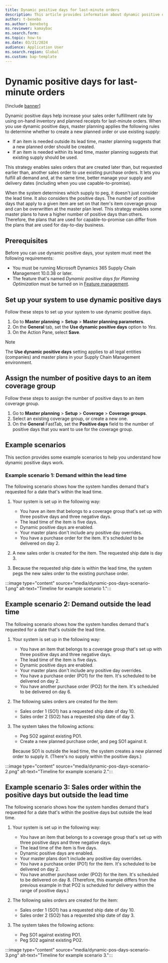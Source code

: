 ```yaml
---
title: Dynamic positive days for last-minute orders
description: This article provides information about dynamic positive days and explains how to set up and use them.
author: t-benebo
ms.author: benebotg
ms.reviewer: kamaybac
ms.search.form:
ms.topic: how-to
ms.date: 03/21/2024
audience: Application User
ms.search.region: Global
ms.custom: bap-template
---
```


# Dynamic positive days for last-minute orders

[!include [banner](../includes/banner.md)]

Dynamic positive days help increase your sales order fulfillment rate by using on-hand inventory and planned receipts for last-minute orders. When you use dynamic positive days, master planning applies the following rules to determine whether to create a new planned order or use existing supply:

- If an item is needed outside its lead time, master planning suggests that a new planned order should be created.
- If an item is needed within its lead time, master planning suggests that existing supply should be used.

This strategy enables sales orders that are created later than, but requested earlier than, another sales order to use existing purchase orders. It lets you fulfill all demand and, at the same time, better manage your supply and delivery dates (including when you use capable-to-promise).

When the system determines which supply to peg, it doesn't just consider the lead time. It also considers the positive days. The number of positive days that apply to a given item are set on that item's item coverage group and can be overwritten at the master plan level. This strategy enables some master plans to have a higher number of positive days than others. Therefore, the plans that are used for capable-to-promise can differ from the plans that are used for day-to-day business.

## Prerequisites

Before you can use dynamic positive days, your system must meet the following requirements:

- You must be running Microsoft Dynamics 365 Supply Chain Management 10.0.38 or later.
- The feature that's named *Dynamic positive days for Planning Optimization* must be turned on in [Feature management](../../fin-ops-core/fin-ops/get-started/feature-management/feature-management-overview.md).

## Set up your system to use dynamic positive days

Follow these steps to set up your system to use dynamic positive days.

1. Go to **Master planning** \> **Setup** \> **Master planning parameters**.
1. On the **General** tab, set the **Use dynamic positive days** option to *Yes*.
1. On the Action Pane, select **Save**.

> [!NOTE]
> The **Use dynamic positive days** setting applies to all legal entities (companies) and master plans in your Supply Chain Management environment.

## Assign the number of positive days to an item coverage group

Follow these steps to assign the number of positive days to an item coverage group.

1. Go to **Master planning** \> **Setup** \> **Coverage** \> **Coverage groups**.
1. Select an existing coverage group, or create a new one.
1. On the **General** FastTab, set the **Positive days** field to the number of positive days that you want to use for the coverage group.

## Example scenarios

This section provides some example scenarios to help you understand how dynamic positive days work.

### Example scenario 1: Demand within the lead time

The following scenario shows how the system handles demand that's requested for a date that's within the lead time.

1. Your system is set up in the following way:

    - You have an item that belongs to a coverage group that's set up with three positive days and three negative days.
    - The lead time of the item is five days.
    - Dynamic positive days are enabled.
    - Your master plans don't include any positive day overrides.
    - You have a purchase order for the item. It's scheduled to be delivered on day 2.

1. A new sales order is created for the item. The requested ship date is day 3.
1. Because the requested ship date is within the lead time, the system pegs the new sales order to the existing purchase order.

:::image type="content" source="media/dynamic-pos-days-scenario-1.png" alt-text="Timeline for example scenario 1.":::

## Example scenario 2: Demand outside the lead time

The following scenario shows how the system handles demand that's requested for a date that's outside the lead time.

1. Your system is set up in the following way:

    - You have an item that belongs to a coverage group that's set up with three positive days and three negative days.
    - The lead time of the item is five days.
    - Dynamic positive days are enabled.
    - Your master plans don't include any positive day overrides.
    - You have a purchase order (PO1) for the item. It's scheduled to be delivered on day 2.
    - You have another purchase order (PO2) for the item. It's scheduled to be delivered on day 6.

1. The following sales orders are created for the item:

    - Sales order 1 (SO1) has a requested ship date of day 10.
    - Sales order 2 (SO2) has a requested ship date of day 3.

1. The system takes the following actions:

    - Peg SO2 against existing PO1.
    - Create a new planned purchase order, and peg SO1 against it.

    Because SO1 is outside the lead time, the system creates a new planned order to supply it. (There's no supply within the positive days.)

:::image type="content" source="media/dynamic-pos-days-scenario-2.png" alt-text="Timeline for example scenario 2.":::

## Example scenario 3: Sales order within the positive days but outside the lead time

The following scenario shows how the system handles demand that's requested for a date that's within the positive days but outside the lead time.

1. Your system is set up in the following way:

    - You have an item that belongs to a coverage group that's set up with three positive days and three negative days.
    - The lead time of the item is five days.
    - Dynamic positive days are enabled.
    - Your master plans don't include any positive day overrides.
    - You have a purchase order (PO1) for the item. It's scheduled to be delivered on day 2.
    - You have another purchase order (PO2) for the item. It's scheduled to be delivered on day 8. (Therefore, this example differs from the previous example in that PO2 is scheduled for delivery within the range of positive days.)

1. The following sales orders are created for the item:

    - Sales order 1 (SO1) has a requested ship date of day 10.
    - Sales order 2 (SO2) has a requested ship date of day 3.

1. The system takes the following actions:

    - Peg SO1 against existing PO1.
    - Peg SO2 against existing PO2.

:::image type="content" source="media/dynamic-pos-days-scenario-3.png" alt-text="Timeline for example scenario 3.":::
